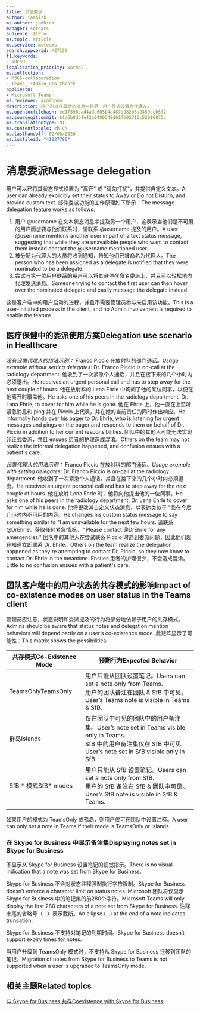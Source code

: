 ```yaml
---
title: 消息委派
author: jambirk
ms.author: jambirk
manager: serdars
audience: ITPro
ms.topic: article
ms.service: msteams
search.appverid: MET150
f1.keywords:
- NOCSH
localization_priority: Normal
ms.collection:
- M365-collaboration
- Teams_ITAdmin_Healthcare
appliesto:
- Microsoft Teams
ms.reviewer: acolonna
description: 用户可以在其状态消息中将另一用户显式设置为代理人。
ms.openlocfilehash: ec1f590cad4ada605b4a487d982b3a2459ecb5f2
ms.sourcegitcommit: bfa5b8db4e42e0480542d61fe05716c52016873c
ms.translationtype: MT
ms.contentlocale: zh-CN
ms.lasthandoff: 02/06/2020
ms.locfileid: "41827780"
---
```

# <a name="message-delegation"></a><span data-ttu-id="c0951-103">消息委派</span><span class="sxs-lookup"><span data-stu-id="c0951-103">Message delegation</span></span>

<span data-ttu-id="c0951-104">用户可以已将其状态显式设置为 "离开" 或 "请勿打扰"，并提供自定义文本。</span><span class="sxs-lookup"><span data-stu-id="c0951-104">A user can already explicitly set their status to Away or Do not Disturb, and provide custom text.</span></span> <span data-ttu-id="c0951-105">邮件委派功能的工作原理如下所示：</span><span class="sxs-lookup"><span data-stu-id="c0951-105">The message delegation feature works as follows:</span></span>

1. <span data-ttu-id="c0951-106">用户 @username 在文本状态消息中提及另一个用户，这表示当他们是不可用的用户而想要与他们联系时，请联系 @username 提及的用户。</span><span class="sxs-lookup"><span data-stu-id="c0951-106">A user @username mentions another user in part of a text status message, suggesting that while they are unavailable people who want to contact them instead contact the @username mentioned user.</span></span>
2. <span data-ttu-id="c0951-107">被分配为代理人的人员将收到通知，告知他们已被命名为代理人。</span><span class="sxs-lookup"><span data-stu-id="c0951-107">The person who has been assigned as a delegate is notified that they were nominated to be a delegate.</span></span>
3. <span data-ttu-id="c0951-108">尝试与第一位用户联系的用户可以将其悬停在命名委派上，并且可以轻松地向代理发送消息。</span><span class="sxs-lookup"><span data-stu-id="c0951-108">Someone trying to contact the first user can then hover over the nominated delegate and easily message the delegate instead.</span></span>  

<span data-ttu-id="c0951-109">这是客户端中的用户启动的进程，并且不需要管理员参与来启用该功能。</span><span class="sxs-lookup"><span data-stu-id="c0951-109">This is a user-initiated process in the client, and no Admin involvement is required to enable the feature.</span></span> 

## <a name="delegation-use-scenario-in-healthcare"></a><span data-ttu-id="c0951-110">医疗保健中的委派使用方案</span><span class="sxs-lookup"><span data-stu-id="c0951-110">Delegation use scenario in Healthcare</span></span>

<span data-ttu-id="c0951-111">*没有设置代理人的用法示例：* Franco Piccio 在放射科的部门通话。</span><span class="sxs-lookup"><span data-stu-id="c0951-111">*Usage example without setting delegates:*  Dr. Franco Piccio is on-call at the radiology department.</span></span> <span data-ttu-id="c0951-112">他收到了一次紧急个人通话，并且在接下来的几个小时内必须退出。</span><span class="sxs-lookup"><span data-stu-id="c0951-112">He receives an urgent personal call and has to step away for the next couple of hours.</span></span> <span data-ttu-id="c0951-113">他在放射科的 Lena Ehrle 中询问了他的某位同事，以便在他离开时覆盖他。</span><span class="sxs-lookup"><span data-stu-id="c0951-113">He asks one of his peers in the radiology department, Dr. Lena Ehrle, to cover for him while he is gone.</span></span> <span data-ttu-id="c0951-114">他在 Ehrle 上，他一直在上监听紧急消息和 ping 并在 Piccio 上代表，并在她的当前责任的同时作出响应。</span><span class="sxs-lookup"><span data-stu-id="c0951-114">He informally hands over his pager to Dr. Ehrle, who is listening for urgent messages and pings on the pager and responds to them on behalf of Dr. Piccio in addition to her current responsibilities.</span></span> <span data-ttu-id="c0951-115">团队中的其他人可能无法实现非正式委派，并且 ensues 患者的护理造成混淆。</span><span class="sxs-lookup"><span data-stu-id="c0951-115">Others on the team may not realize the informal delegation happened, and confusion ensues with a patient's care.</span></span>

<span data-ttu-id="c0951-116">*设置代理人的用法示例：* Franco Piccio 在放射科的部门通话。</span><span class="sxs-lookup"><span data-stu-id="c0951-116">*Usage example with setting delegates:* Dr. Franco Piccio is on-call at the radiology department.</span></span> <span data-ttu-id="c0951-117">他收到了一次紧急个人通话，并且在接下来的几个小时内必须退出。</span><span class="sxs-lookup"><span data-stu-id="c0951-117">He receives an urgent personal call and has to step away for the next couple of hours.</span></span> <span data-ttu-id="c0951-118">他在放射 Lena Ehrle 时，他将向他提出他的一位同事。</span><span class="sxs-lookup"><span data-stu-id="c0951-118">He asks one of his peers in the radiology department, Dr. Lena Ehrle to cover for him while he is gone.</span></span> <span data-ttu-id="c0951-119">他将更改其自定义状态消息，以表达类似于 "我在今后几小时内不可用的内容。</span><span class="sxs-lookup"><span data-stu-id="c0951-119">He changes his custom status message to say something similar to "I am unavailable for the next few hours.</span></span> <span data-ttu-id="c0951-120">请联系 @DrEhrle，获取任何紧急情况。 "</span><span class="sxs-lookup"><span data-stu-id="c0951-120">Please contact @DrEhrle for any emergencies."</span></span>  <span data-ttu-id="c0951-121">团队中的其他人在尝试联系 Piccio 时遇到委派问题，因此他们现在知道立即联系 Dr. Ehrle。</span><span class="sxs-lookup"><span data-stu-id="c0951-121">Others on the team realize the delegation happened as they're attempting to contact Dr. Piccio, so they now know to contact Dr. Ehrle in the meantime.</span></span> <span data-ttu-id="c0951-122">Ensues 患者的护理很少，不会造成混淆。</span><span class="sxs-lookup"><span data-stu-id="c0951-122">Little to no confusion ensues with a patient's care.</span></span>

## <a name="impact-of-co-existence-modes-on-user-status-in-the-teams-client"></a><span data-ttu-id="c0951-123">团队客户端中的用户状态的共存模式的影响</span><span class="sxs-lookup"><span data-stu-id="c0951-123">Impact of co-existence modes on user status in the Teams client</span></span>

<span data-ttu-id="c0951-124">管理员应注意，状态说明和委派提及的行为将部分地依赖于用户的共存模式。</span><span class="sxs-lookup"><span data-stu-id="c0951-124">Admins should be aware that status notes and delegation mention behaviors will depend partly on a user’s co-existence mode.</span></span> <span data-ttu-id="c0951-125">此矩阵显示了可能性：</span><span class="sxs-lookup"><span data-stu-id="c0951-125">This matrix shows the possibilities:</span></span>

|<span data-ttu-id="c0951-126">共存模式</span><span class="sxs-lookup"><span data-stu-id="c0951-126">Co-Existence Mode</span></span> | <span data-ttu-id="c0951-127">预期行为</span><span class="sxs-lookup"><span data-stu-id="c0951-127">Expected Behavior</span></span>|
|---|---|
|<span data-ttu-id="c0951-128">TeamsOnly</span><span class="sxs-lookup"><span data-stu-id="c0951-128">TeamsOnly</span></span> |<span data-ttu-id="c0951-129">用户只能从团队设置笔记。</span><span class="sxs-lookup"><span data-stu-id="c0951-129">Users can set a note only from Teams.</span></span> <br> <span data-ttu-id="c0951-130">用户的团队备注在团队 & SfB 中可见。</span><span class="sxs-lookup"><span data-stu-id="c0951-130">User’s Teams note is visible in Teams & SfB.</span></span> |
|<span data-ttu-id="c0951-131">群岛</span><span class="sxs-lookup"><span data-stu-id="c0951-131">Islands</span></span> | <span data-ttu-id="c0951-132">仅在团队中可见的团队中的用户备注集。</span><span class="sxs-lookup"><span data-stu-id="c0951-132">User’s note set in Teams visible only in Teams.</span></span> <br> <span data-ttu-id="c0951-133">SfB 中的用户备注集仅在 SfB 中可见</span><span class="sxs-lookup"><span data-stu-id="c0951-133">User’s note set in SfB visible only in SfB</span></span> |
|<span data-ttu-id="c0951-134">SfB \* 模式</span><span class="sxs-lookup"><span data-stu-id="c0951-134">SfB\* modes</span></span> | <span data-ttu-id="c0951-135">用户只能从 SfB 设置笔记。</span><span class="sxs-lookup"><span data-stu-id="c0951-135">Users can set a note only from SfB.</span></span> <br> <span data-ttu-id="c0951-136">用户的 SfB 备注在 SfB & 团队中可见。</span><span class="sxs-lookup"><span data-stu-id="c0951-136">User’s SfB note is visible in SfB & Teams.</span></span>  |
|||

<span data-ttu-id="c0951-137">如果用户的模式为 TeamsOnly 或孤岛，则用户仅可在团队中设置注释。</span><span class="sxs-lookup"><span data-stu-id="c0951-137">A user can only set a note in Teams if their mode is TeamsOnly or Islands.</span></span>  

### <a name="displaying-notes-set-in-skype-for-business"></a><span data-ttu-id="c0951-138">在 Skype for Business 中显示备注集</span><span class="sxs-lookup"><span data-stu-id="c0951-138">Displaying notes set in Skype for Business</span></span>
  
<span data-ttu-id="c0951-139">不显示从 Skype for Business 设置笔记的视觉指示。</span><span class="sxs-lookup"><span data-stu-id="c0951-139">There is no visual indication that a note was set from Skype for Business.</span></span>

<span data-ttu-id="c0951-140">Skype for Business 不会对状态注释强制执行字符限制。</span><span class="sxs-lookup"><span data-stu-id="c0951-140">Skype for Business doesn’t enforce a character limit on status notes.</span></span> <span data-ttu-id="c0951-141">Microsoft 团队将仅显示 Skype for Business 中的笔记集的前280个字符。</span><span class="sxs-lookup"><span data-stu-id="c0951-141">Microsoft Teams will only display the first 280 characters of a note set from Skype for Business.</span></span> <span data-ttu-id="c0951-142">注释末尾的省略号（...）表示截断。</span><span class="sxs-lookup"><span data-stu-id="c0951-142">An ellipse (…) at the end of a note indicates truncation.</span></span>
  
<span data-ttu-id="c0951-143">Skype for Business 不支持对笔记的到期时间。</span><span class="sxs-lookup"><span data-stu-id="c0951-143">Skype for Business doesn’t support expiry times for notes.</span></span>

<span data-ttu-id="c0951-144">当用户升级到 TeamsOnly 模式时，不支持从 Skype for Business 迁移到团队的笔记。</span><span class="sxs-lookup"><span data-stu-id="c0951-144">Migration of notes from Skype for Business to Teams is not supported when a user is upgraded to TeamsOnly mode.</span></span>

## <a name="related-topics"></a><span data-ttu-id="c0951-145">相关主题</span><span class="sxs-lookup"><span data-stu-id="c0951-145">Related topics</span></span>

[<span data-ttu-id="c0951-146">与 Skype for Business 共存</span><span class="sxs-lookup"><span data-stu-id="c0951-146">Coexistence with Skype for Business</span></span>](../../coexistence-chat-calls-presence.md)
